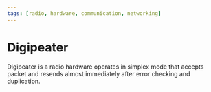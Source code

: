 ```yaml
---
tags: [radio, hardware, communication, networking]
---
```


# Digipeater

Digipeater is a radio hardware operates in simplex mode that accepts packet and
resends almost immediately after error checking and duplication.
